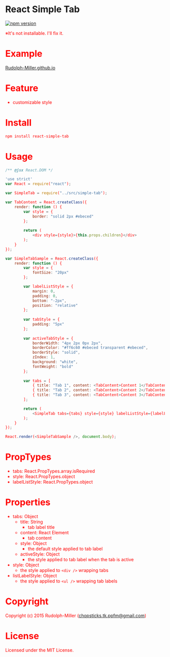 # React Simple Tab

[![npm version](https://badge.fury.io/js/react-simple-tab.svg)](http://badge.fury.io/js/react-simple-tab)

<font color='red'>※It's not installable. I'll fix it.

# Example

[Rudolph-Miller.github.io](http://rudolph-miller.github.io/react-simple-tab/sample.html)

# Feature
- customizable style

# Install

```sh
npm install react-simple-tab
```

# Usage

```JavaScript
/** @jsx React.DOM */

'use strict'
var React = require("react");

var SimpleTab = require("../src/simple-tab");

var TabContent = React.createClass({
    render: function () {
        var style = {
            border: "solid 2px #ebeced"
        };
        
        return (
            <div style={style}>{this.props.children}</div>
        );
    }
});

var SimpleTabSample = React.createClass({
    render: function () {
        var style = {
            fontSize: "20px"
        };

        var labelListStyle = {
            margin: 0,
            padding: 0,
            bottom: "-2px",
            position: "relative"
        };
        
        var tabStyle = {
            padding: "5px"
        };
        
        var activeTabStyle = {
            borderWidth: "4px 2px 0px 2px",
            borderColor: "#ff6c60 #ebeced transparent #ebeced",
            borderStyle: "solid",
            zIndex: 1,
            background: "white",
            fontWeight: "bold"
        };
        
        var tabs = [
            { title: "Tab 1", content: <TabContent>Content 1</TabContent>, style: tabStyle, activeStyle: activeTabStyle },
            { title: "Tab 2", content: <TabContent>Content 2</TabContent>, style: tabStyle, activeStyle: activeTabStyle },
            { title: "Tab 3", content: <TabContent>Content 3</TabContent>, style: tabStyle, activeStyle: activeTabStyle }
        ];

        return (
            <SimpleTab tabs={tabs} style={style} labelListStyle={labelListStyle} />
        );
    }
});

React.render(<SimpleTabSample />, document.body);
```

# PropTypes

- tabs: React.PropTypes.array.isRequired
- style: React.PropTypes.object
- labelListStyle: React.PropTypes.object

# Properties

- tabs: Object
  - title: String
    - tab label title
  - content: React Element
    - tab content
  - style: Object
    - the default style applied to tab label
  - activeStyle: Object
    - the style applied to tab label when the tab is active
- style: Object
  - the style applied to `<div />` wrapping tabs
- listLabelStyle: Object
  - the style applied to `<ul />` wrapping tab labels

# Copyright

Copyright (c) 2015 Rudolph-Miller (chopsticks.tk.ppfm@gmail.com)

# License

Licensed under the MIT License.
